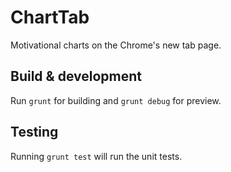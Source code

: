# ChartTab

Motivational charts on the Chrome's new tab page.

## Build & development

Run `grunt` for building and `grunt debug` for preview.

## Testing

Running `grunt test` will run the unit tests.
